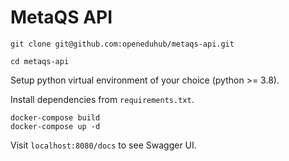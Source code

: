 # MetaQS API

```
git clone git@github.com:openeduhub/metaqs-api.git

cd metaqs-api
```

Setup python virtual environment of your choice (python >= 3.8).

Install dependencies from `requirements.txt`.

```
docker-compose build
docker-compose up -d
```

Visit `localhost:8080/docs` to see Swagger UI.
